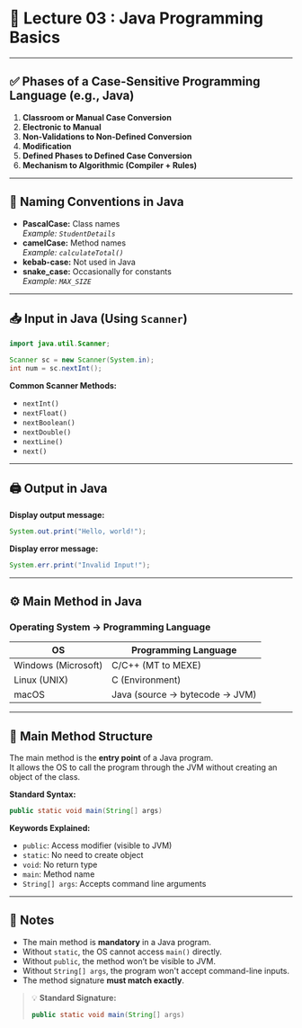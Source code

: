 # 📘 Lecture 03 : Java Programming Basics

---

## ✅ Phases of a Case-Sensitive Programming Language (e.g., Java)

1. **Classroom or Manual Case Conversion**
2. **Electronic to Manual**
3. **Non-Validations to Non-Defined Conversion**
4. **Modification**
5. **Defined Phases to Defined Case Conversion**
6. **Mechanism to Algorithmic (Compiler + Rules)**

---

## 🧠 Naming Conventions in Java

- **PascalCase:** Class names  
  _Example: `StudentDetails`_
- **camelCase:** Method names  
  _Example: `calculateTotal()`_
- **kebab-case:** Not used in Java
- **snake_case:** Occasionally for constants  
  _Example: `MAX_SIZE`_

---

## 📥 Input in Java (Using `Scanner`)

```java
import java.util.Scanner;

Scanner sc = new Scanner(System.in);
int num = sc.nextInt();
```

**Common Scanner Methods:**
- `nextInt()`
- `nextFloat()`
- `nextBoolean()`
- `nextDouble()`
- `nextLine()`
- `next()`

---

## 🖨️ Output in Java

**Display output message:**
```java
System.out.print("Hello, world!");
```

**Display error message:**
```java
System.err.print("Invalid Input!");
```

---

## ⚙️ Main Method in Java

### Operating System → Programming Language

| OS                   | Programming Language         |
|----------------------|-----------------------------|
| Windows (Microsoft)  | C/C++ (MT to MEXE)          |
| Linux (UNIX)         | C (Environment)             |
| macOS                | Java (source → bytecode → JVM) |

---

## 📝 Main Method Structure

The main method is the **entry point** of a Java program.  
It allows the OS to call the program through the JVM without creating an object of the class.

**Standard Syntax:**
```java
public static void main(String[] args)
```

**Keywords Explained:**
- `public`: Access modifier (visible to JVM)
- `static`: No need to create object
- `void`: No return type
- `main`: Method name
- `String[] args`: Accepts command line arguments

---

## 📌 Notes

- The main method is **mandatory** in a Java program.
- Without `static`, the OS cannot access `main()` directly.
- Without `public`, the method won’t be visible to JVM.
- Without `String[] args`, the program won't accept command-line inputs.
- The method signature **must match exactly**.

> 💡 **Standard Signature:**
> ```java
> public static void main(String[] args)
> ```
